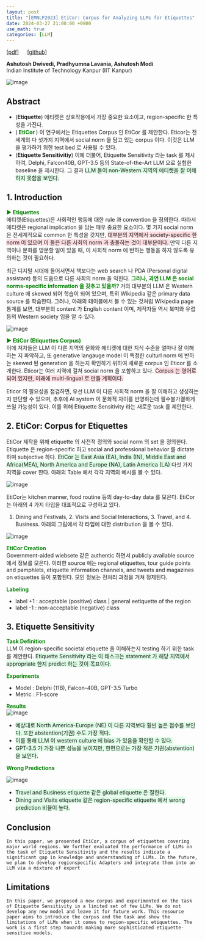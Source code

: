 ```yaml
---
layout: post
title: "[EMNLP2023] EtiCor: Corpus for Analyzing LLMs for Etiquettes"
date: 2024-03-27 21:00:00 +0900
use_math: true
categories: [LLM]
---
```


[[pdf]](https://aclanthology.org/2023.emnlp-main.428.pdf) &emsp;
[[github]](https://github.com/Exploration-Lab/EtiCor.)

**Ashutosh Dwivedi, Pradhyumna Lavania, Ashutosh Modi**
<br> Indian Institute of Technology Kanpur (IIT Kanpur) &emsp;

![image](https://github.com/yong1-kim/yong1-kim.github.io/assets/42200027/649050fa-5723-4a0a-9a9f-f9ea37c6e463)

## Abstract
- (**Etiquette**) 에티켓은 상호작용에서 가장 중요한 요소이고, region-specific 한 특성을 가진다.
- (<span style='color:green;font-weight:bold'> EtiCor </span>) 이 연구에서는 Etiquettes Corpus 인 EtiCor 를 제안한다. Eticor는 전세계의 다 섯가지 지역에서 social norm 을 담고 있는 corpus 이다. 이것은 LLM 을 평가하기 위한 test bed 로 사용될 수 있다.
- (**Etiquette Sensitivitiy**) 이에 더불어, Etiquette Sensitivity 라는 task 를 제시하여, Delphi, Falcon40B, GPT-3.5 등의 State-of-the-Art LLM 으로 실험한 baseline 을 제시한다. 그 결과 <span style='background-color: #dcffe4'> LLM 들이 non-Western 지역의 에티켓을 잘 이해하지 못함을 보인다. </span>

## 1. Introduction
<span style='color:green;font-weight:bold'> ▶ Etiquettes </span>
<br>
에티켓(Etiquettes)은 사회적인 행동에 대한 rule 과 convention 을 정의한다.
따라서 에티켓은 regional implication 을 담는 매우 중요한 요소이다.
몇 가지 social norm 은 전세계적으로 common 한 특성을 갖지만, <span style='background-color: #ffdce0'> 대부분의 지역에서 society-specific 한 norm 이 있으며 이 들은 다른 사회의 norm 과 충돌하는 것이 대부분이다. </span>
만약 다른 지역이나 문화를 방문할 일이 있을 때, 이 사회적 norm 에 반하는 행동을 하지 않도록 유의하는 것이 필요하다.

최근 디지털 시대에 들어서면서 책보다는 web search 나 PDA (Personal digital assistant) 등의 도움으로 다른 사회의 norm 을 익힌다.
<span style='color:green;font-weight:bold'> 그러나, 과연 LLM 은 social norms-specific information 을 갖추고 있을까? </span>
거의 대부분의 LLM 은 Western culture 에 skewed 되어 학습이 되어 있으며, 특히 Wikipedia 같은 primary data source 를 학습한다.
그러나, 아래의 테이블에서 볼 수 있는 것처럼 Wikipedia page 통계를 보면, 대부분의 content 가 English content 이며, 제작자들 역시 북미와 유럽 등의 Western society 임을 알 수 있다.

![image](https://github.com/yong1-kim/yong1-kim.github.io/assets/42200027/b6087baa-c84a-41fc-94c6-25c60c87c9d5)

<span style='color:green;font-weight:bold'> ▶ EtiCor (Etiquettes Corpus) </span>
<br>
이에 저자들은 LLM 이 다른 지역의 문화와 에티켓에 대한 지식 수준을 얼마나 잘 이해하는 지 파악하고, 또 generative langauge model 이 특정한 culturl norm 에 반하는 skewed 된 generation 을 하는지 확인하기 위하여 새로운 corpus 인 Eticor 를 소개한다.
Eticor는 여러 지역에 걸쳐 social norm 을 포함하고 있다.
<span style='background-color: #ffdce0'> Corpus 는 영어로 되어 있지만, 미래에 multi-lingual 로 만들 계획이다. </span>

Eticor 의 필요성을 점검하면, 우선 LLM 이 다른 사회적 norm 을 잘 이해하고 생성하는지 판단할 수 있으며, 추후에 AI system 이 문화적 차이를 반영하는데 필수불가결하게 쓰일 가능성이 있다.
이를 위해 Etiquette Sensitivity 라는 새로운 task 를 제안한다.

## 2. EtiCor: Corpus for Etiquettes

EtiCor 제작을 위해 etiquette 의 사전적 정의와 social norm 의 set 을 정의한다.
Etiquette 은 region-specific 하고 social and professional behavior 를 dictate 하며 subjective 하다.
<span style='background-color: #dcffe4'> EtiCor 는 East Asia (EA), India (IN), Middle East and Africa(MEA), North America and Europe (NA), Latin America (LA) </span> 다섯 가지 지역을 cover 한다. 아래의 Table 에서 각각 지역의 예시를 볼 수 있다.

![image](https://github.com/yong1-kim/yong1-kim.github.io/assets/42200027/2414d70f-0ccf-4958-a2b2-e95831a601cc)

EtiCor는 kitchen manner, food routine 등의 day-to-day data 를 모은다.
EtiCor는 아래의 4 가지 타입을 대표적으로 구성하고 있다.
1. Dining and Festivals, 2. Visits and Social Interactions, 3. Travel, and 4. Business. 아래의 그림에서 각 타입에 대한 distribution 을 볼 수 있다.

![image](https://github.com/yong1-kim/yong1-kim.github.io/assets/42200027/47ebe17c-206f-40f4-be06-b8c3255ae8a7)


<span style='color:green;font-weight:bold'> EtiCor Creation </span>
<br>
Government-aided wiebsete 같은 authentic 하면서 publicly available source 에서 정보를 모은다.
이러한 source 에는 regional etiquettes, tour guide points and pamphlets, etiquette information channels, and tweets and magazines on etiquettes 등이 포함된다.
모인 정보는 전처리 과정을 거쳐 정제된다.

<span style='color:green;font-weight:bold'> Labeling </span>
<br>
- label +1 : acceptable (positive) class | general eetiquette of the region
- label -1 : non-acceptable (negative) class 

## 3. Etiquette Sensitivity
<span style='color:green;font-weight:bold'> Task Definition </span>
<br>
LLM 이 region-specific societal etiquette 을 이해하는지 testing 하기 위한 task 를 제안한다.
<span style='background-color: #dcffe4'> Etiquette Sensitivity 라는 이 태스크는 statement 가 해당 지역에서 appropriate 한지 predict 하는 것이 목표이다. </span>

<span style='color:green;font-weight:bold'> Experiments </span>
<br>
- Model : Delphi (11B), Falcon-40B, GPT-3.5 Turbo
- Metric : F1-score

<span style='color:green;font-weight:bold'> Results </span>
<br>
![image](https://github.com/yong1-kim/yong1-kim.github.io/assets/42200027/25a5ae00-c338-4fe9-b7c1-0432618caf2a)

- <span style='background-color: #dcffe4'> 예상대로 North America-Europe (NE) 이 다른 지역보다 훨씬 높은 점수를 보인다. 또한 abstention(기권) 수도 가장 적다. </span>
- <span style='background-color: #dcffe4'> 이를 통해 LLM 이 western culture 에 bias 가 있음을 확인할 수 있다. </span>
- <span style='background-color: #dcffe4'> GPT-3.5 가 가장 나쁜 성능을 보이지만, 한편으로는 가장 적은 기권(abstention)을 보인다. </span>

<span style='color:green;font-weight:bold'> Wrong Predictions </span>
<br>

![image](https://github.com/yong1-kim/yong1-kim.github.io/assets/42200027/ed18e7c6-5fd9-49e7-a89a-add1491239ae)

- <span style='background-color: #dcffe4'> Travel and Business etiquette 같은 global etiquette 은 잘한다.</span>
- <span style='background-color: #dcffe4'> Dining and Visits etiquette 같은 region-specific etiquette 에서 wrong prediction 비율이 높다.</span>

## Conclusion
```
In this paper, we presented EtiCor, a corpus of etiquettes covering major world regions. We further evaluated the performance of LLMs on the task of Etiquette Sensitivity and the results indicate a significant gap in knowledge and understanding of LLMs. In the future, we plan to develop regionspecific Adapters and integrate them into an LLM via a mixture of expert
```

## Limitations
```
In this paper, we proposed a new corpus and experimented on the task of Etiquette Sensitivity in a limited set of few LLMs. We do not develop any new model and leave it for future work. This resource paper aims to introduce the corpus and the task and show the limitations of LLMs when it comes to region-specific etiquettes. The work is a first step towards making more sophisticated etiquette-sensitive models.
```
